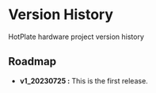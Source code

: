 # Version History

HotPlate hardware project version history

## Roadmap

- __v1_20230725 :__ This is the first release.
